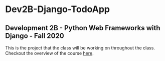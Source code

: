 # Dev2B-Django-TodoApp

## Development 2B - Python Web Frameworks with Django - Fall 2020

This is the project that the class will be working on throughout the class. Checkout the overview of the course [here](https://github.com/Femli/Dev2B-Django-TodoApp/blob/master/Python%20Web%20Frameworks%20Syllabus.pdf).




